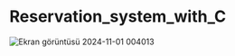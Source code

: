 # Reservation_system_with_C
![Ekran görüntüsü 2024-11-01 004013](https://github.com/user-attachments/assets/945a75fd-3a90-47ec-9d2a-70732251fec2)

